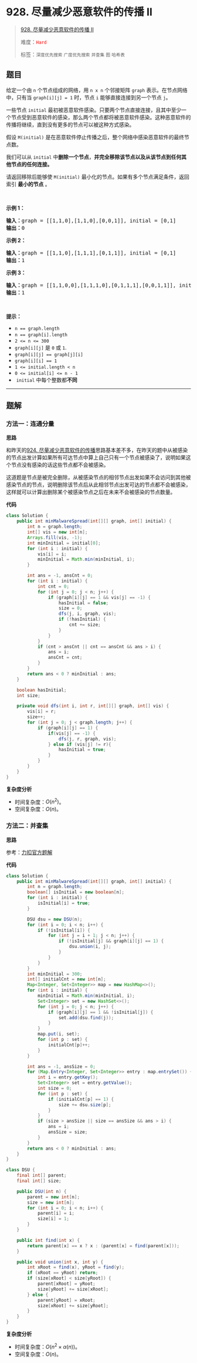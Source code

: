 # 928. 尽量减少恶意软件的传播 II

> [928. 尽量减少恶意软件的传播 II](https://leetcode.cn/problems/minimize-malware-spread-ii/)
>
> 难度：<font color=red>`Hard`</font>
>
> 标签：`深度优先搜索` `广度优先搜索` `并查集` `图` `哈希表`

## 题目

<p>给定一个由 <code>n</code> 个节点组成的网络，用 <code>n x n</code> 个邻接矩阵&nbsp;<code>graph</code>&nbsp;表示。在节点网络中，只有当&nbsp;<code>graph[i][j] = 1</code>&nbsp;时，节点&nbsp;<code>i</code>&nbsp;能够直接连接到另一个节点&nbsp;<code>j</code>。</p>

<p>一些节点&nbsp;<code>initial</code>&nbsp;最初被恶意软件感染。只要两个节点直接连接，且其中至少一个节点受到恶意软件的感染，那么两个节点都将被恶意软件感染。这种恶意软件的传播将继续，直到没有更多的节点可以被这种方式感染。</p>

<p>假设&nbsp;<code>M(initial)</code>&nbsp;是在恶意软件停止传播之后，整个网络中感染恶意软件的最终节点数。</p>

<p>我们可以从 <code>initial</code> 中<strong>删除一个节点</strong>，<strong>并完全移除该节点以及从该节点到任何其他节点的任何连接。</strong></p>

<p>请返回移除后能够使&nbsp;<code>M(initial)</code>&nbsp;最小化的节点。如果有多个节点满足条件，返回索引 <strong>最小的节点</strong> 。</p>

<p>&nbsp;</p>

<ol>
</ol>

<p><strong>示例 1：</strong></p>

<pre>
<strong>输入：</strong>graph = [[1,1,0],[1,1,0],[0,0,1]], initial = [0,1]
<strong>输出：</strong>0
</pre>

<p><strong>示例 2：</strong></p>

<pre>
<strong>输入：</strong>graph = [[1,1,0],[1,1,1],[0,1,1]], initial = [0,1]
<strong>输出：</strong>1
</pre>

<p><strong>示例 3：</strong></p>

<pre>
<strong>输入：</strong>graph = [[1,1,0,0],[1,1,1,0],[0,1,1,1],[0,0,1,1]], initial = [0,1]
<strong>输出：</strong>1
</pre>

<p>&nbsp;</p>

<p><strong>提示：</strong></p>
<meta charset="UTF-8" />

<ul>
	<li><code>n == graph.length</code></li>
	<li><code>n == graph[i].length</code></li>
	<li><code>2 &lt;= n &lt;= 300</code></li>
	<li><code>graph[i][j]</code>&nbsp;是&nbsp;<code>0</code>&nbsp;或&nbsp;<code>1</code>.</li>
	<li><code>graph[i][j] == graph[j][i]</code></li>
	<li><code>graph[i][i] == 1</code></li>
	<li><code>1 &lt;= initial.length &lt;&nbsp;n</code></li>
	<li><code>0 &lt;= initial[i] &lt;= n - 1</code></li>
	<li>&nbsp;<code>initial</code>&nbsp;中每个整数都<strong>不同</strong></li>
</ul>


--------------------

## 题解

### 方法一：连通分量

**思路**

和昨天的[924. 尽量减少恶意软件的传播](https://leetcode.cn/problems/minimize-malware-spread/)思路基本差不多，在昨天的题中从被感染的节点出发计算如果所有可达节点中算上自己只有一个节点被感染了，说明如果这个节点没有感染的话这些节点都不会被感染。

这道题是节点是被完全删除，从被感染节点的相邻节点出发如果不会访问到其他被感染节点的节点，说明删除该节点后从此相邻节点出发可达的节点都不会被感染，这样就可以计算出删除某个被感染节点之后在未来不会被感染的节点数量。

**代码**

```java
class Solution {
    public int minMalwareSpread(int[][] graph, int[] initial) {
        int n = graph.length;
        int[] vis = new int[n];
        Arrays.fill(vis, -1);
        int minInitial = initial[0];
        for (int i : initial) {
            vis[i] = i;
            minInitial = Math.min(minInitial, i);
        }

        int ans = -1, ansCnt = 0;
        for (int i : initial) {
            int cnt = 0;
            for (int j = 0; j < n; j++) {
                if (graph[i][j] == 1 && vis[j] == -1) {
                    hasInitial = false;
                    size = 0;
                    dfs(j, i, graph, vis);
                    if (!hasInitial) {
                        cnt += size;
                    }
                }
            }
            if (cnt > ansCnt || cnt == ansCnt && ans > i) {
                ans = i;
                ansCnt = cnt;
            }
        }
        return ans < 0 ? minInitial : ans;
    }

    boolean hasInitial;
    int size;

    private void dfs(int i, int r, int[][] graph, int[] vis) {
        vis[i] = r;
        size++;
        for (int j = 0; j < graph.length; j++) {
            if (graph[i][j] == 1) {
                if(vis[j] == -1) {
                    dfs(j, r, graph, vis);
                } else if (vis[j] != r){
                    hasInitial = true;
                }
            }
        }
    }
}
```

**复杂度分析**

- 时间复杂度：$O(n^2)$。
- 空间复杂度：$O(n)$。

### 方法二：并查集

**思路**

参考：[力扣官方题解](https://leetcode.cn/problems/minimize-malware-spread-ii/solutions/18756/jin-liang-jian-shao-e-yi-ruan-jian-de-chuan-bo-ii-)

**代码**

```java
class Solution {
    public int minMalwareSpread(int[][] graph, int[] initial) {
        int n = graph.length;
        boolean[] isInitial = new boolean[n];
        for (int i : initial) {
            isInitial[i] = true;
        }

        DSU dsu = new DSU(n);
        for (int i = 0; i < n; i++) {
            if (!isInitial[i]) {
                for (int j = i + 1; j < n; j++) {
                    if (!isInitial[j] && graph[i][j] == 1) {
                        dsu.union(i, j);
                    }
                }
            }
        }
        int minInitial = 300;
        int[] initialCnt = new int[n];
        Map<Integer, Set<Integer>> map = new HashMap<>();
        for (int i : initial) {
            minInitial = Math.min(minInitial, i);
            Set<Integer> set = new HashSet<>();
            for (int j = 0; j < n; j++) {
                if (graph[i][j] == 1 && !isInitial[j]) {
                    set.add(dsu.find(j));
                }
            }
            map.put(i, set);
            for (int p : set) {
                initialCnt[p]++;
            }
        }

        int ans = -1, ansSize = 0;
        for (Map.Entry<Integer, Set<Integer>> entry : map.entrySet()) {
            int i = entry.getKey();
            Set<Integer> set = entry.getValue();
            int size = 0;
            for (int p : set) {
                if (initialCnt[p] == 1) {
                    size += dsu.size[p];
                }
            }
            if (size > ansSize || size == ansSize && ans > i) {
                ans = i;
                ansSize = size;
            }
        }
        return ans < 0 ? minInitial : ans;
    }
}

class DSU {
    final int[] parent;
    final int[] size;

    public DSU(int n) {
        parent = new int[n];
        size = new int[n];
        for (int i = 0; i < n; i++) {
            parent[i] = i;
            size[i] = 1;
        }
    }

    public int find(int x) {
        return parent[x] == x ? x : (parent[x] = find(parent[x]));
    }

    public void union(int x, int y) {
        int xRoot = find(x), yRoot = find(y);
        if (xRoot == yRoot) return;
        if (size[xRoot] < size[yRoot]) {
            parent[xRoot] = yRoot;
            size[yRoot] += size[xRoot];
        } else {
            parent[yRoot] = xRoot;
            size[xRoot] += size[yRoot];
        }
    }
}
```

**复杂度分析**

- 时间复杂度：$O(n^2 \times \alpha(n) )$。
- 空间复杂度：$O(n)$​。
